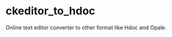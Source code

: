 ckeditor_to_hdoc
================
Online text editor converter to other format like Hdoc and Opale.
